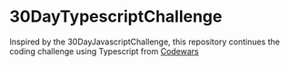 # 30DayTypescriptChallenge
Inspired by the 30DayJavascriptChallenge, this repository continues the coding challenge using Typescript from <a href="https://www.codewars.com/">Codewars</a>
